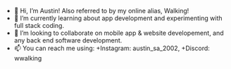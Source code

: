 - 👋 Hi, I’m Austin! Also referred to by my online alias, Walking!
- 🌱 I’m currently learning about app development and experimenting with full stack coding.
- 💞️ I’m looking to collaborate on mobile app & website developement, and any back end software development.
- 📫 You can reach me using: 
        +Instagram: austin_sa_2002,
        +Discord: wwalking

<!---
WWalking/WWalking is a ✨ special ✨ repository because its `README.md` (this file) appears on your GitHub profile.
You can click the Preview link to take a look at your changes.
--->
